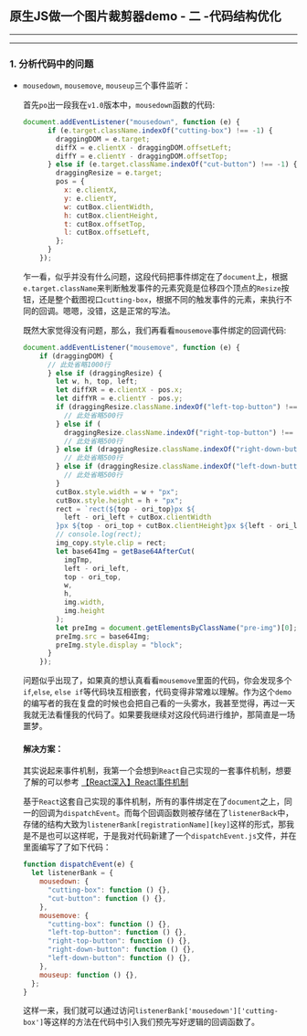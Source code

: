 ## 原生JS做一个图片裁剪器demo -  二 -代码结构优化

-----

------

### 1. 分析代码中的问题

* `mousedown`, `mousemove`, `mouseup`三个事件监听：

  首先`po`出一段我在`v1.0`版本中，`mousedown`函数的代码:

  ```javascript
  document.addEventListener("mousedown", function (e) {
        if (e.target.className.indexOf("cutting-box") !== -1) {
          draggingDOM = e.target;
          diffX = e.clientX - draggingDOM.offsetLeft;
          diffY = e.clientY - draggingDOM.offsetTop;
        } else if (e.target.className.indexOf("cut-button") !== -1) {
          draggingResize = e.target;
          pos = {
            x: e.clientX,
            y: e.clientY,
            w: cutBox.clientWidth,
            h: cutBox.clientHeight,
            t: cutBox.offsetTop,
            l: cutBox.offsetLeft,
          };
        }
      });
  ```

  乍一看，似乎并没有什么问题，这段代码把事件绑定在了`document`上，根据`e.target.className`来判断触发事件的元素究竟是位移四个顶点的`Resize`按钮，还是整个截图视口`cutting-box`，根据不同的触发事件的元素，来执行不同的回调。嗯嗯，没错，这是正常的写法。

  

  既然大家觉得没有问题，那么，我们再看看`mousemove`事件绑定的回调代码:

  ```javascript
  document.addEventListener("mousemove", function (e) {
      if (draggingDOM) {
        // 此处省略1000行
        } else if (draggingResize) {
          let w, h, top, left;
          let diffXR = e.clientX - pos.x;
          let diffYR = e.clientY - pos.y;
          if (draggingResize.className.indexOf("left-top-button") !== -1) {
            // 此处省略500行
          } else if (
            draggingResize.className.indexOf("right-top-button") !== -1) {
            // 此处省略500行
          } else if (draggingResize.className.indexOf("right-down-button") !== -1) {
            // 此处省略500行
          } else if (draggingResize.className.indexOf("left-down-button") !== -1) {
            // 此处省略500行
          }
          cutBox.style.width = w + "px";
          cutBox.style.height = h + "px";
          rect = `rect(${top - ori_top}px ${
            left - ori_left + cutBox.clientWidth
          }px ${top - ori_top + cutBox.clientHeight}px ${left - ori_left}px)`;
          // console.log(rect);
          img_copy.style.clip = rect;
          let base64Img = getBase64AfterCut(
            imgTmp,
            left - ori_left,
            top - ori_top,
            w,
            h,
            img.width,
            img.height
          );
          let preImg = document.getElementsByClassName("pre-img")[0];
          preImg.src = base64Img;
          preImg.style.display = "block";
        }
      });
  ```

  

  问题似乎出现了，如果真的想认真看看`mousemove`里面的代码，你会发现多个`if`,`else`, `else if`等代码块互相嵌套，代码变得非常难以理解。作为这个`demo`的编写者的我在复盘的时候也会把自己看的一头雾水，我甚至觉得，再过一天我就无法看懂我的代码了。如果要我继续对这段代码进行维护，那简直是一场噩梦。

  

  #### 解决方案：

  其实说起来事件机制，我第一个会想到`React`自己实现的一套事件机制，想要了解的可以参考 [【React深入】React事件机制](https://segmentfault.com/a/1190000018391074)

  基于`React`这套自己实现的事件机制，所有的事件绑定在了`document`之上，同一的回调为`dispatchEvent`。而每个回调函数则被存储在了`listenerBack`中，存储的结构大致为` listenerBank[registrationName][key] `这样的形式，那我是不是也可以这样呢，于是我对代码新建了一个`dispatchEvent.js`文件，并在里面编写了了如下代码：

  ```javascript
  function dispatchEvent(e) {
    let listenerBank = {
      mousedown: {
        "cutting-box": function () {},
        "cut-button": function () {},
      },
      mousemove: {
        "cutting-box": function () {},
        "left-top-button": function () {},
        "right-top-button": function () {},
        "right-down-button": function () {},
        "left-down-button": function () {},
      },
      mouseup: function () {},
    };
  }
  ```

  这样一来，我们就可以通过访问`listenerBank['mousedown']['cutting-box']`等这样的方法在代码中引入我们预先写好逻辑的回调函数了。